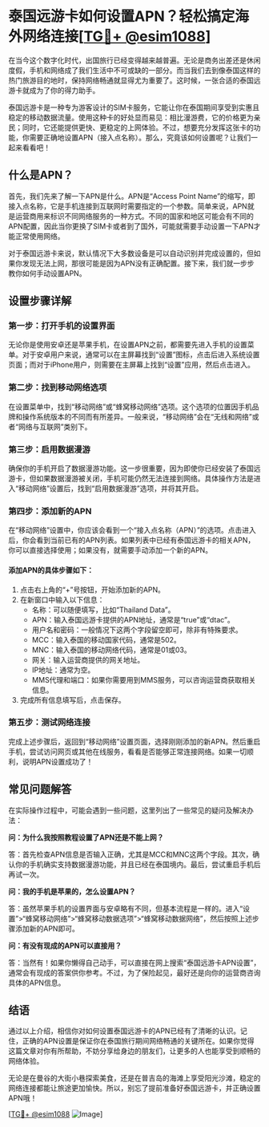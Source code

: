 # 泰国远游卡如何设置APN？轻松搞定海外网络连接[[TG💪+ @esim1088](https://t.me/s/esim1088)]

在当今这个数字化时代，出国旅行已经变得越来越普遍。无论是商务出差还是休闲度假，手机和网络成了我们生活中不可或缺的一部分。而当我们去到像泰国这样的热门旅游目的地时，保持网络畅通就显得尤为重要了。这时候，一张合适的泰国远游卡就成为了你的得力助手。

泰国远游卡是一种专为游客设计的SIM卡服务，它能让你在泰国期间享受到实惠且稳定的移动数据流量。使用这种卡的好处显而易见：相比漫游费，它的价格更为亲民；同时，它还能提供更快、更稳定的上网体验。不过，想要充分发挥这张卡的功能，你需要正确地设置APN（接入点名称）。那么，究竟该如何设置呢？让我们一起来看看吧！

## 什么是APN？

首先，我们先来了解一下APN是什么。APN是“Access Point Name”的缩写，即接入点名称，它是手机连接到互联网时需要指定的一个参数。简单来说，APN就是运营商用来标识不同网络服务的一种方式。不同的国家和地区可能会有不同的APN配置，因此当你更换了SIM卡或者到了国外，可能就需要手动设置一下APN才能正常使用网络。

对于泰国远游卡来说，默认情况下大多数设备是可以自动识别并完成设置的，但如果你发现无法上网，那很可能是因为APN没有正确配置。接下来，我们就一步步教你如何手动设置APN。

## 设置步骤详解

### 第一步：打开手机的设置界面

无论你是使用安卓还是苹果手机，在设置APN之前，都需要先进入手机的设置菜单。对于安卓用户来说，通常可以在主屏幕找到“设置”图标，点击后进入系统设置页面；而对于iPhone用户，则需要在主屏幕上找到“设置”应用，然后点击进入。

### 第二步：找到移动网络选项

在设置菜单中，找到“移动网络”或“蜂窝移动网络”选项。这个选项的位置因手机品牌和操作系统版本的不同而有所差异。一般来说，“移动网络”会在“无线和网络”或者“网络与互联网”类别下。

### 第三步：启用数据漫游

确保你的手机开启了数据漫游功能。这一步很重要，因为即使你已经安装了泰国远游卡，但如果数据漫游被关闭，手机可能仍然无法连接到网络。具体操作方法是进入“移动网络”设置后，找到“启用数据漫游”选项，并将其开启。

### 第四步：添加新的APN

在“移动网络”设置中，你应该会看到一个“接入点名称（APN）”的选项。点击进入后，你会看到当前已有的APN列表。如果列表中已经有泰国远游卡的相关APN，你可以直接选择使用；如果没有，就需要手动添加一个新的APN。

#### 添加APN的具体步骤如下：

1. 点击右上角的“+”号按钮，开始添加新的APN。
2. 在新窗口中输入以下信息：
   - 名称：可以随便填写，比如“Thailand Data”。
   - APN：输入泰国远游卡提供的APN地址，通常是“true”或“dtac”。
   - 用户名和密码：一般情况下这两个字段留空即可，除非有特殊要求。
   - MCC：输入泰国的移动国家代码，通常是502。
   - MNC：输入泰国的移动网络代码，通常是01或03。
   - 网关：输入运营商提供的网关地址。
   - IP地址：通常为空。
   - MMS代理和端口：如果你需要用到MMS服务，可以咨询运营商获取相关信息。
3. 完成所有信息填写后，点击保存。

### 第五步：测试网络连接

完成上述步骤后，返回到“移动网络”设置页面，选择刚刚添加的新APN。然后重启手机，尝试访问网页或其他在线服务，看看是否能够正常连接网络。如果一切顺利，说明APN设置成功了！

## 常见问题解答

在实际操作过程中，可能会遇到一些问题，这里列出了一些常见的疑问及解决办法：

**问：为什么我按照教程设置了APN还是不能上网？**

答：首先检查APN信息是否输入正确，尤其是MCC和MNC这两个字段。其次，确认你的手机确实支持数据漫游功能，并且已经在泰国境内。最后，尝试重启手机后再试一次。

**问：我的手机是苹果的，怎么设置APN？**

答：虽然苹果手机的设置界面与安卓略有不同，但基本流程是一样的。进入“设置”>“蜂窝移动网络”>“蜂窝移动数据选项”>“蜂窝移动数据网络”，然后按照上述步骤添加新的APN即可。

**问：有没有现成的APN可以直接用？**

答：当然有！如果你懒得自己动手，可以直接在网上搜索“泰国远游卡APN设置”，通常会有现成的答案供你参考。不过，为了保险起见，最好还是向你的运营商咨询具体的APN信息。

## 结语

通过以上介绍，相信你对如何设置泰国远游卡的APN已经有了清晰的认识。记住，正确的APN设置是保证你在泰国旅行期间网络畅通的关键所在。如果你觉得这篇文章对你有所帮助，不妨分享给身边的朋友们，让更多的人也能享受到顺畅的网络体验。

无论是在曼谷的大街小巷探索美食，还是在普吉岛的海滩上享受阳光沙滩，稳定的网络连接都能让旅途更加愉快。所以，别忘了提前准备好泰国远游卡，并正确设置APN哦！

[[TG💪+ @esim1088](https://t.me/s/esim1088) ![Image](https://i.postimg.cc/4NQfJmqS/Snipaste-2025-05-13-00-14-12.png)]